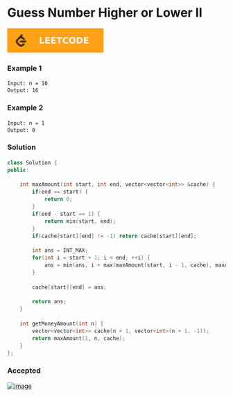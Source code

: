 # Guess Number Higher or Lower II

[![Problem Link](../assets/lc.svg)](https://leetcode.com/problems/guess-number-higher-or-lower-ii/)


### Example 1
```
Input: n = 10
Output: 16
```

### Example 2
```
Input: n = 1
Output: 0
```

### Solution
```cpp
class Solution {
public:
    
    int maxAmount(int start, int end, vector<vector<int>> &cache) {
        if(end == start) {
            return 0;
        }
        if(end - start == 1) {
            return min(start, end);
        }
        if(cache[start][end] != -1) return cache[start][end];

        int ans = INT_MAX;
        for(int i = start + 1; i < end; ++i) {
            ans = min(ans, i + max(maxAmount(start, i - 1, cache), maxAmount(i + 1, end, cache)));
        }
        
        cache[start][end] = ans;

        return ans;
    }

    int getMoneyAmount(int n) {
        vector<vector<int>> cache(n + 1, vector<int>(n + 1, -1));
        return maxAmount(1, n, cache);
    }
};
```

### Accepted
[![image](https://user-images.githubusercontent.com/44930179/151699033-def4ebf7-6ca4-439b-b08e-72f43f59adef.png)](https://leetcode.com/submissions/detail/630897398/)

